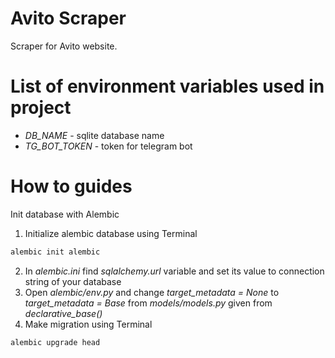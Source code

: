 # Avito Scraper


Scraper for Avito website.

# List of environment variables used in project
- *DB_NAME* - sqlite database name
- *TG_BOT_TOKEN* - token for telegram bot

# How to guides

Init database with Alembic
1. Initialize alembic database using Terminal

```bash
alembic init alembic
```
2. In *alembic.ini* find *sqlalchemy.url* variable and set its value to connection string of your database
3. Open *alembic/env.py* and change *target_metadata = None* to *target_metadata = Base* from *models/models.py* given from *declarative_base()* 
4. Make migration using Terminal
```bash
alembic upgrade head
```